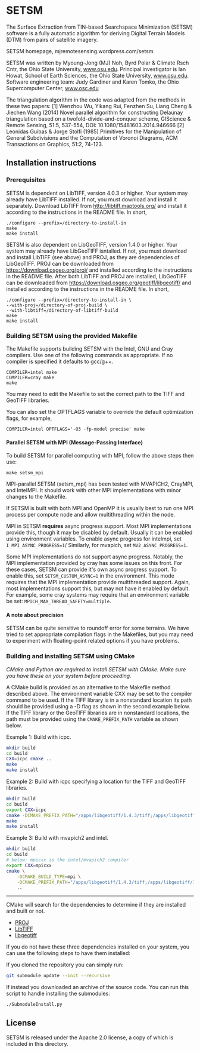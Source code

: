 # SETSM

The Surface Extraction from TIN-based Searchspace Minimization (SETSM) software
is a fully automatic algorithm for deriving Digital Terrain Models (DTM) from
pairs of satellite imagery.

SETSM homepage, mjremotesensing.wordpress.com/setsm

SETSM was written by Myoung-Jong (MJ) Noh, Byrd Polar & Climate Rsch Cntr, 
the Ohio State University, www.osu.edu.
Principal investigator is Ian Howat, School of Earth Sciences,
the Ohio State University, www.osu.edu.
Software engineering team:  Judy Gardiner and Karen Tomko, 
the Ohio Supercomputer Center, www.osc.edu

The triangulation algorithm in the code was adapted from the methods in these 
two papers:
[1] Wenzhou Wu, Yikang Rui, Fenzhen Su, Liang Cheng & Jiechen Wang (2014) 
Novel parallel algorithm for constructing Delaunay triangulation based on a
twofold-divide-and-conquer scheme, GIScience & Remote Sensing, 51:5, 537-554, DOI:
10.1080/15481603.2014.946666
[2] Leonidas Guibas & Jorge Stolfi (1985) Primitives for the Manipulation of 
General Subdivisions and the Computation of Voronoi Diagrams, ACM Transactions on 
Graphics, 51:2, 74-123.

## Installation instructions

### Prerequisites
SETSM is dependent on LibTIFF, version 4.0.3 or higher.  Your system may 
already have LibTIFF installed.  If not, you must download and install it 
separately.  Download LibTIFF from http://libtiff.maptools.org/ and install
it according to the instructions in the README file.  In short,
```
./configure --prefix=/directory-to-install-in
make
make install
```
SETSM is also dependent on LibGeoTIFF, version 1.4.0 or higher.  Your system
may already have LibGeoTIFF isntalled. If not, you must download and install
LibTIFF (see above) and PROJ, as they are dependencies of LibGeoTIFF.  PROJ
can be downloaded from https://download.osgeo.org/proj/ and installed according
to the instructions in the README file.  After both LibTIFF and PROJ are installed,
LibGeoTIFF can be downloaded from https://download.osgeo.org/geotiff/libgeotiff/
and installed according to the instructions in the README file. In short,
```
./configure --prefix=/directory-to-install-in \
--with-proj=/directory-of-proj-build \
--with-libtiff=/directory-of-libtiff-build
make
make install
```

### Building SETSM using the provided Makefile

The Makefile supports building SETSM with the Intel, GNU and Cray 
compilers.  Use one of the following commands as appropriate.  If no compiler 
is specified it defaults to gcc/g++.
```
COMPILER=intel make
COMPILER=cray make
make
```

You may need to edit the Makefile to set the 
correct path to the TIFF and GeoTIFF libraries.

You can also set the OPTFLAGS variable to override the default optimization flags,
for example,
```
COMPILER=intel OPTFLAGS='-O3 -fp-model precise' make
```


#### Parallel SETSM with MPI (Message-Passing Interface)
To build SETSM for parallel computing with MPI, follow the above steps then use:
```
make setsm_mpi
```

MPI-parallel SETSM (setsm_mpi) has been tested with MVAPICH2, CrayMPI, and 
IntelMPI.  It should work with other MPI implementations with minor changes 
to the Makefile.

If SETSM is built with both MPI and OpenMP it is usually best to run one 
MPI process per compute node and allow multithreading within the node.

MPI in SETSM **requires** async progress support. Most MPI implementations
provide this, though it may be disabled by default. Usually it can be enabled
using environment variables. To enable async progress for intelmpi, set
`I_MPI_ASYNC_PROGRESS=1`/ Similarly, for mvapich, set `MV2_ASYNC_PROGRESS=1`.

Some MPI implementations do not support async progress. Notably, the MPI
implementation provided by cray has some issues on this front. For these
cases, SETSM can provide it's own async progress support. To enable this,
set `SETSM_CUSTOM_ASYNC=1` in the environment. This mode requires that
the MPI implementation provide multthreaded support. Again, most
implementations support this, but may not have it enabled by default. For
example, some cray systems may require that an environment variable be
set: `MPICH_MAX_THREAD_SAFETY=multiple`. 

#### A note about precision

SETSM can be quite sensitive to roundoff error for some terrains.  We have 
tried to set appropriate compilation flags in the Makefiles, but you may need 
to experiment with floating-point related options if you have problems.

### Building and installing SETSM using CMake

_CMake and Python are required to install SETSM with CMake. Make sure you have these on your system before proceeding._

A CMake build is provided as an alternative to the Makefile method described 
above.  The environment variable CXX may be set to the compiler command to be 
used.  If the TIFF library is in a nonstandard location its path should be 
provided using a -D flag as shown in the second example below.
If the TIFF library or the GeoTIFF libraries are in nonstandard locations,
the path must be provided using the `CMAKE_PREFIX_PATH` variable as shown
below.

Example 1:  Build with icpc.

```sh
mkdir build
cd build
CXX=icpc cmake ..
make
make install
```

Example 2:  Build with icpc specifying a location for the TIFF and GeoTIFF
libraries.

```sh
mkdir build
cd build
export CXX=icpc
cmake -DCMAKE_PREFIX_PATH="/apps/libgeotiff/1.4.3/tiff;/apps/libgeotiff/1.4.3" ..
make
make install
```

Example 3: Build with mvapich2 and intel.

```sh
mkdir build
cd build
# below: mpicxx is the intel/mvapich2 compiler
export CXX=mpicxx
cmake \
    -DCMAKE_BUILD_TYPE=mpi \
    -DCMAKE_PREFIX_PATH="/apps/libgeotiff/1.4.3/tiff;/apps/libgeotiff/1.4.3" \
    ..
```

---

CMake will search for the dependencies to determine if they are installed and built or not.

- [PROJ](https://github.com/OSGeo/PROJ)
- [LibTIFF](http://www.simplesystems.org/libtiff/)
- [libgeotiff](https://github.com/OSGeo/libgeotiff)

If you do not have these three dependencies installed on your system, you can use the
following steps to have them installed:

If you cloned the repository you can simply run:

```sh
git submodule update --init --recursive
```

If instead you downloaded an archive of the source code. You can run this script to handle installing the submodules:

```sh
./SubmoduleInstall.py
```

## License

SETSM is released under the Apache 2.0 license, a copy of which is included in
this directory.


